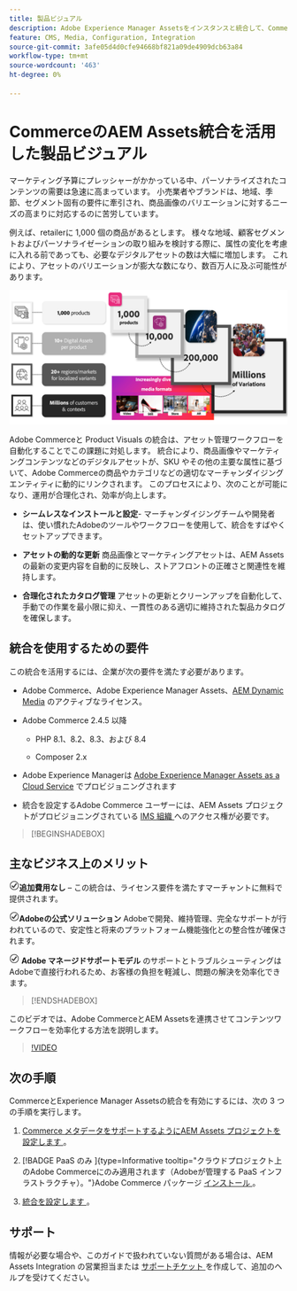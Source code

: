 ```yaml
---
title: 製品ビジュアル
description: Adobe Experience Manager Assetsをインスタンスと統合して、Commerce ストアフロント  [!DNL Commerce]  メディアファイルを作成および管理する方法について説明します。
feature: CMS, Media, Configuration, Integration
source-git-commit: 3afe05d4d0cfe94668bf821a09de4909dcb63a84
workflow-type: tm+mt
source-wordcount: '463'
ht-degree: 0%

---
```



# CommerceのAEM Assets統合を活用した製品ビジュアル

マーケティング予算にプレッシャーがかかっている中、パーソナライズされたコンテンツの需要は急速に高まっています。 小売業者やブランドは、地域、季節、セグメント固有の要件に牽引され、商品画像のバリエーションに対するニーズの高まりに対応するのに苦労しています。

例えば、retailerに 1,000 個の商品があるとします。 様々な地域、顧客セグメントおよびパーソナライゼーションの取り組みを検討する際に、属性の変化を考慮に入れる前であっても、必要なデジタルアセットの数は大幅に増加します。 これにより、アセットのバリエーションが膨大な数になり、数百万人に及ぶ可能性があります。

![ チェック ](assets/product-visuals-example.png)

Adobe Commerceと Product Visuals の統合は、アセット管理ワークフローを自動化することでこの課題に対処します。 統合により、商品画像やマーケティングコンテンツなどのデジタルアセットが、SKU やその他の主要な属性に基づいて、Adobe Commerceの商品やカテゴリなどの適切なマーチャンダイジングエンティティに動的にリンクされます。 このプロセスにより、次のことが可能になり、運用が合理化され、効率が向上します。

* **シームレスなインストールと設定**- マーチャンダイジングチームや開発者は、使い慣れたAdobeのツールやワークフローを使用して、統合をすばやくセットアップできます。

* **アセットの動的な更新** 商品画像とマーケティングアセットは、AEM Assetsの最新の変更内容を自動的に反映し、ストアフロントの正確さと関連性を維持します。

* **合理化されたカタログ管理** アセットの更新とクリーンアップを自動化して、手動での作業を最小限に抑え、一貫性のある適切に維持された製品カタログを確保します。

## 統合を使用するための要件

この統合を活用するには、企業が次の要件を満たす必要があります。

* Adobe Commerce、Adobe Experience Manager Assets、[AEM Dynamic Media](https://experienceleague.adobe.com/ja/docs/experience-manager-65/content/assets/dynamic/administering-dynamic-media) のアクティブなライセンス。

* Adobe Commerce 2.4.5 以降

   * PHP 8.1、8.2、8.3、および 8.4

   * Composer 2.x

* Adobe Experience Managerは [Adobe Experience Manager Assets as a Cloud Service](https://experienceleague.adobe.com/ja/docs/experience-manager-cloud-service/content/assets/overview) でプロビジョニングされます

* 統合を設定するAdobe Commerce ユーザーには、AEM Assets プロジェクトがプロビジョニングされている [IMS 組織 ](https://experienceleague.adobe.com/ja/docs/core-services/interface/administration/organizations#concept_EA8AEE5B02CF46ACBDAD6A8508646255) へのアクセス権が必要です。

>[!BEGINSHADEBOX]

## 主なビジネス上のメリット

![ チェック ](assets/icon-check.png)**追加費用なし** – この統合は、ライセンス要件を満たすマーチャントに無料で提供されます。

![check](assets/icon-check.png)**Adobeの公式ソリューション** Adobeで開発、維持管理、完全なサポートが行われているので、安定性と将来のプラットフォーム機能強化との整合性が確保されます。

![ チェック ](assets/icon-check.png) **Adobe マネージドサポートモデル** のサポートとトラブルシューティングはAdobeで直接行われるため、お客様の負担を軽減し、問題の解決を効率化できます。

>[!ENDSHADEBOX]

このビデオでは、Adobe CommerceとAEM Assetsを連携させてコンテンツワークフローを効率化する方法を説明します。

>[!VIDEO](https://video.tv.adobe.com/v/3447884?captions=jpn)

## 次の手順

CommerceとExperience Manager Assetsの統合を有効にするには、次の 3 つの手順を実行します。

1. [Commerce メタデータをサポートするようにAEM Assets プロジェクトを設定します ](get-started/configure-aem.md)。

1. [!BADGE PaaS のみ &#x200B;]{type=Informative tooltip="クラウドプロジェクト上のAdobe Commerceにのみ適用されます（Adobeが管理する PaaS インフラストラクチャ）。"}Adobe Commerce パッケージ [ インストール ](get-started/configure-commerce.md)。

1. [ 統合を設定します ](get-started/setup-synchronization.md)。

## サポート

情報が必要な場合や、このガイドで扱われていない質問がある場合は、AEM Assets Integration の営業担当または [ サポートチケット ](https://experienceleague.adobe.com/docs/commerce-knowledge-base/kb/help-center-guide/magento-help-center-user-guide.html?lang=ja#submit-ticket) を作成して、追加のヘルプを受けてください。
